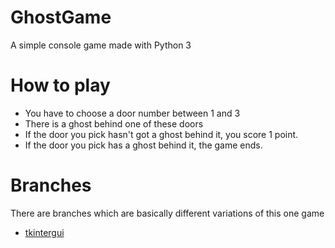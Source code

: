 # GhostGame
A simple console game made with Python 3
# How to play
- You have to choose a door number between 1 and 3
- There is a ghost behind one of these doors
- If the door you pick hasn't got a ghost behind it, you score 1 point.
- If the door you pick has a ghost behind it, the game ends.
# Branches
There are branches which are basically different variations of this one game
- [tkintergui](https://github.com/MarsBars06/GhostGame/tree/tkintergui)
